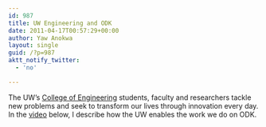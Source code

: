 ```yaml
---
id: 987
title: UW Engineering and ODK
date: 2011-04-17T00:57:29+00:00
author: Yaw Anokwa
layout: single
guid: /?p=987
aktt_notify_twitter:
  - 'no'

---
```

The UW&#8217;s [College of Engineering](http://www.engr.washington.edu/) students, faculty and researchers tackle new problems and seek to transform our lives through innovation every day. In the [video](https://www.youtube.com/watch?v=98esaJqCUvg) below, I describe how the UW enables the work we do on ODK.
